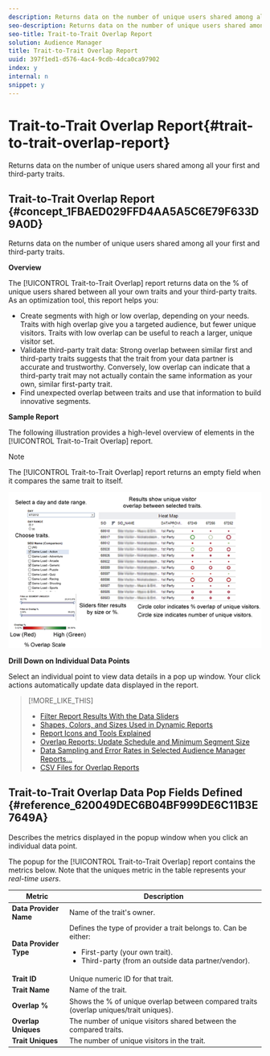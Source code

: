 ```yaml
---
description: Returns data on the number of unique users shared among all your first and third-party traits.
seo-description: Returns data on the number of unique users shared among all your first and third-party traits.
seo-title: Trait-to-Trait Overlap Report
solution: Audience Manager
title: Trait-to-Trait Overlap Report
uuid: 397f1ed1-d576-4ac4-9cdb-4dca0ca97902
index: y
internal: n
snippet: y
---
```


# Trait-to-Trait Overlap Report{#trait-to-trait-overlap-report}

Returns data on the number of unique users shared among all your first and third-party traits.

## Trait-to-Trait Overlap Report {#concept_1FBAED029FFD4AA5A5C6E79F633D9A0D}

Returns data on the number of unique users shared among all your first and third-party traits.

<!-- 

c_overlap_reports.xml

 -->

**Overview**

The [!UICONTROL Trait-to-Trait Overlap] report returns data on the % of unique users shared between all your own traits and your third-party traits. As an optimization tool, this report helps you:

* Create segments with high or low overlap, depending on your needs. Traits with high overlap give you a targeted audience, but fewer unique visitors. Traits with low overlap can be useful to reach a larger, unique visitor set. 
* Validate third-party trait data: Strong overlap between similar first and third-party traits suggests that the trait from your data partner is accurate and trustworthy. Conversely, low overlap can indicate that a third-party trait may not actually contain the same information as your own, similar first-party trait. 
* Find unexpected overlap between traits and use that information to build innovative segments.

**Sample Report**

The following illustration provides a high-level overview of elements in the [!UICONTROL Trait-to-Trait Overlap] report. 

>[!NOTE]
>
>The [!UICONTROL Trait-to-Trait Overlap] report returns an empty field when it compares the same trait to itself.

![](assets/t2t_overlap90.png)

**Drill Down on Individual Data Points**

Select an individual point to view data details in a pop up window. Your click actions automatically update data displayed in the report. 

>[!MORE_LIKE_THIS]
>
>* [Filter Report Results With the Data Sliders](data-sliders.md#concept_00E60A0BDB274B07A1DD342EE5554C37)
>* [Shapes, Colors, and Sizes Used in Dynamic Reports](interactive-report-technology.md#reference_25F1411379B34946B5AB8156A0F87626)
>* [Report Icons and Tools Explained](interactive-report-technology.md#reference_8D90E6C1F0AE46D4AC0911707395BED6)
>* [Overlap Reports: Update Schedule and Minimum Segment Size](overlap-minimum-segment-size.md#concept_6C439B845E684C40A726C546F9AF0AFD)
>* [Data Sampling and Error Rates in Selected Audience Manager Reports...](report-sampling.md#concept_624BB1069F8A4CBD948ABD87105329E4)
>* [CSV Files for Overlap Reports](overlap-csv-files.md#concept_440C76BFFAC74669972CE538F8B5040F)

## Trait-to-Trait Overlap Data Pop Fields Defined {#reference_620049DEC6B04BF999DE6C11B3E7649A}

Describes the metrics displayed in the popup window when you click an individual data point.

<!-- 

r_t2t_data_pop.xml

 -->

The popup for the [!UICONTROL Trait-to-Trait Overlap] report contains the metrics below. Note that the uniques metric in the table represents your *real-time users*.  

<table id="table_A2A0CFC47C1A404994B82E6630E711A2"> 
 <thead> 
  <tr> 
   <th colname="col1" class="entry"> Metric </th> 
   <th colname="col2" class="entry"> Description </th> 
  </tr>
 </thead>
 <tbody> 
  <tr> 
   <td colname="col1"><b><span class="wintitle"> Data Provider Name</span></b> </td> 
   <td colname="col2"> Name of the trait's owner. </td> 
  </tr> 
  <tr> 
   <td colname="col1"><b><span class="wintitle"> Data Provider Type</span></b> </td> 
   <td colname="col2">Defines the type of provider a trait belongs to. Can be either: 
    <ul id="ul_0477C04A33FD4F5D998B98984E6554D3"> 
     <li id="li_50FCA48EDB5843AB8FB6C34ED2C0067D">First-party (your own trait). </li> 
     <li id="li_4F6148EDAEFE43FA8D505944E9FE3855">Third-party (from an outside data partner/vendor). </li> 
    </ul> </td> 
  </tr> 
  <tr> 
   <td colname="col1"><b><span class="wintitle"> Trait ID</span></b> </td> 
   <td colname="col2"> Unique numeric ID for that trait. </td> 
  </tr> 
  <tr> 
   <td colname="col1"><b><span class="wintitle"> Trait Name</span></b> </td> 
   <td colname="col2"> Name of the trait. </td> 
  </tr> 
  <tr> 
   <td colname="col1"><b><span class="wintitle"> Overlap %</span></b> </td> 
   <td colname="col2"> Shows the % of unique overlap between compared traits (overlap uniques/trait uniques). </td> 
  </tr> 
  <tr> 
   <td colname="col1"><b><span class="wintitle"> Overlap Uniques</span></b> </td> 
   <td colname="col2"> The number of unique visitors shared between the compared traits. </td> 
  </tr> 
  <tr> 
   <td colname="col1"><b><span class="wintitle"> Trait Uniques</span></b> </td> 
   <td colname="col2"> The number of unique visitors in the trait. </td> 
  </tr> 
 </tbody> 
</table>

